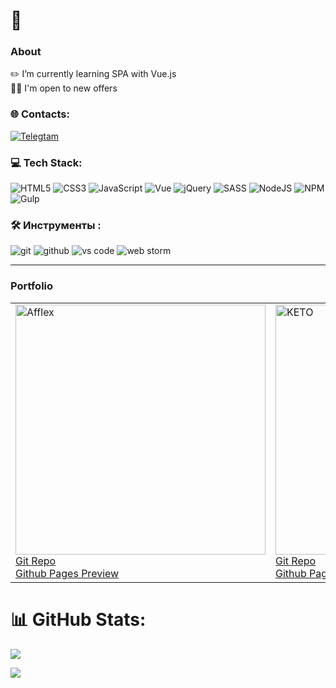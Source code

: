 # 👋

### About

✏️ I’m currently learning SPA with Vue.js<br>🤝🏻 I'm open to new offers

### 🌐 Contacts:

[![Telegtam](https://img.shields.io/badge/Telegram-blue?logo=telegram&logoColor=white&style=for-the-badge)](https://t.me/kraft_02)<br>

### 💻 Tech Stack:

![HTML5](https://img.shields.io/badge/html5-%23E34F26.svg?style=for-the-badge&logo=html5&logoColor=white) ![CSS3](https://img.shields.io/badge/css3-%231572B6.svg?style=for-the-badge&logo=css3&logoColor=white) ![JavaScript](https://img.shields.io/badge/javascript-%23323330.svg?style=for-the-badge&logo=javascript&logoColor=%23F7DF1E) ![Vue](https://img.shields.io/badge/VUE-323330?style=for-the-badge&logo=vuedotjs&logoColor=4FC08D) ![jQuery](https://img.shields.io/badge/jquery-%230769AD.svg?style=for-the-badge&logo=jquery&logoColor=white) ![SASS](https://img.shields.io/badge/SASS-hotpink.svg?style=for-the-badge&logo=SASS&logoColor=white) ![NodeJS](https://img.shields.io/badge/node.js-6DA55F?style=for-the-badge&logo=node.js&logoColor=white) ![NPM](https://img.shields.io/badge/NPM-%23000000.svg?style=for-the-badge&logo=npm&logoColor=white) ![Gulp](https://img.shields.io/badge/GULP-%23CF4647.svg?style=for-the-badge&logo=gulp&logoColor=white)

### 🛠 Инструменты :

<img alt="git" src="https://img.shields.io/badge/git-F05033.svg?&style=for-the-badge&logo=git&logoColor=fff" />&nbsp;<img alt="github" src="https://img.shields.io/badge/github-000.svg?&style=for-the-badge&logo=github&logoColor=fff" />&nbsp;<img alt="vs code" src="https://img.shields.io/badge/vs code-007ACC.svg?&style=for-the-badge&logo=visual-studio-code&logoColor=fff" />&nbsp;<img alt="web storm" src="https://img.shields.io/badge/web storm-58D2A4.svg?&style=for-the-badge&logo=WebStorm&logoColor=fff" />

---

### Portfolio

<table>
    <tr>
        <td>
            <a href="https://github.com/dimakraft91/afflex" title="Open git repo">
                <img src="" alt="Afflex" width="400"/>
            </a> <br /> <a href="https://github.com/dimakraft91/afflex/tree/main" title="Open git repo">Git Repo</a> <br /> <a href="https://dimakraft91.github.io/afflex/" title="Open Github Pages preiew">Github Pages Preview</a>
        </td>
        <td>
            <a href="https://github.com/dimakraft91/keto" title="Open git repo">
                  <img src="" alt="KETO" width="400"/> <br /> <a href="https://dimakraft91.github.io/keto/app/" title="Open git repo">Git Repo</a> <br /> <a href="https://dimakraft91.github.io/keto/app/" title="KETO">Github Pages Preview</a>
            </a>
        </td>
    </tr>
</table>

# 📊 GitHub Stats:

![](https://github-readme-stats.vercel.app/api/top-langs/?username=andmatrosov&theme=dark&hide_border=false&include_all_commits=true&count_private=true&layout=compact)

[![](https://visitcount.itsvg.in/api?id=andmatrosov&icon=0&color=0)](https://visitcount.itsvg.in)
